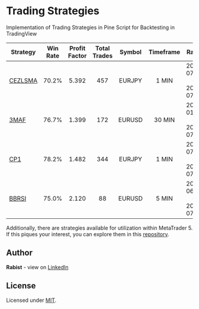 # Trading Strategies

Implementation of Trading Strategies in Pine Script for Backtesting in TradingView

| Strategy | Win Rate | Profit Factor | Total Trades | Symbol | Timeframe | Range | Video |
| --- | :---: | :---: | :---: | :---: | :---: | :---: | :---: |
| [CEZLSMA](strategies/CEZLSMA.pine) | 70.2% | 5.392 | 457 | EURJPY | 1 MIN | 2023-07-02 — 2023-07-12 | [:arrow_forward:](https://youtu.be/2U5VTWBBK8U) |
| [3MAF](strategies/3MAF.pine) | 76.7% | 1.399 | 172 | EURUSD | 30 MIN | 2023-01-02 — 2023-07-13 | [:arrow_forward:](https://youtu.be/bKPs2aOsvsk) |
| [CP1](strategies/CP1.pine) | 78.2% | 1.482 | 344 | EURJPY | 1 MIN | 2023-07-02 — 2023-07-12 |  |
| [BBRSI](strategies/BBRSI.pine) | 75.0% | 2.120 | 88 | EURUSD | 5 MIN | 2023-06-18 — 2023-07-14 | [:arrow_forward:](https://youtu.be/pCmJ8wsAS_w) |

Additionally, there are strategies available for utilization within MetaTrader 5. If this piques your interest, you can explore them in this [repository](https://github.com/geraked/metatrader5).

## Author

**Rabist** - view on [LinkedIn](https://www.linkedin.com/in/rabist)

## License

Licensed under [MIT](LICENSE).
